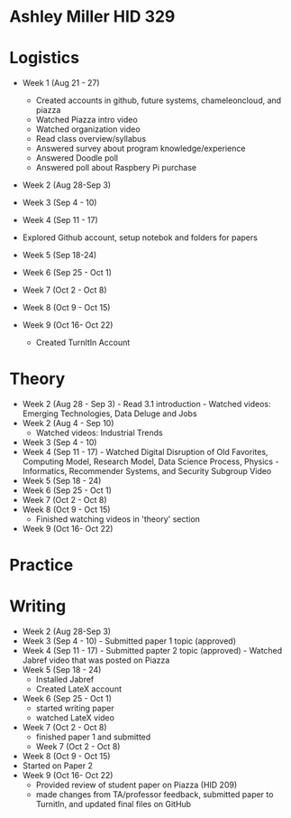 # Ashley Miller HID 329

# Logistics
 - Week 1 (Aug 21 - 27)
     - Created accounts in github, future systems, chameleoncloud, and piazza
     - Watched Piazza intro video
     - Watched organization video
     - Read class overview/syllabus
     - Answered survey about program knowledge/experience
     - Answered Doodle poll
     - Answered poll about Raspbery Pi purchase
     
 - Week 2 (Aug 28-Sep 3)
 - Week 3 (Sep 4 - 10)
 - Week 4 (Sep 11 - 17)
  - Explored Github account, setup notebok and folders for papers 
 - Week 5 (Sep 18-24)
 - Week 6 (Sep 25 - Oct 1)
 - Week 7 (Oct 2 - Oct 8)
 - Week 8 (Oct 9 - Oct 15)
 - Week 9 (Oct 16- Oct 22)
    - Created TurnItIn Account

 

# Theory
 - Week 2 (Aug 28 - Sep 3)
       - Read 3.1 introduction
       - Watched videos: Emerging Technologies, Data Deluge and Jobs 
  - Week 2 (Aug 4 - Sep 10)
       - Watched videos: Industrial Trends
 - Week 3 (Sep 4 - 10)
 - Week 4 (Sep 11 - 17)
       - Watched Digital Disruption of Old Favorites, Computing  Model, Research Model, Data Science Process, Physics - Informatics, Recommender Systems, and Security Subgroup Video
 - Week 5 (Sep 18 - 24)
 - Week 6 (Sep 25 - Oct 1)
 - Week 7 (Oct 2 - Oct 8)
 - Week 8 (Oct 9 - Oct 15)
    - Finished watching videos in 'theory' section 
 - Week 9 (Oct 16- Oct 22)

# Practice



# Writing
 - Week 2 (Aug 28-Sep 3)
 - Week 3 (Sep 4 - 10)
       - Submitted paper 1 topic (approved)
 - Week 4 (Sep 11 - 17)
        - Submitted papter 2 topic (approved)
        - Watched Jabref video that was posted on Piazza
 - Week 5 (Sep 18 - 24)
   - Installed Jabref
   - Created LateX account
- Week 6 (Sep 25 - Oct 1)
   - started writing paper
   - watched LateX video
- Week 7 (Oct 2 - Oct 8)
   - finished paper 1 and submitted
    - Week 7 (Oct 2 - Oct 8)
 - Week 8 (Oct 9 - Oct 15)
  - Started on Paper 2
 - Week 9 (Oct 16- Oct 22)
    - Provided review of student paper on Piazza (HID 209)
    - made changes from TA/professor feedback, submitted paper to TurnitIn, and updated final files on GitHub
